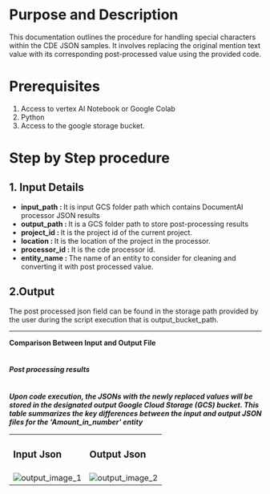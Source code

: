 # Purpose and Description

This documentation outlines the procedure for handling special characters within the CDE JSON samples. It involves replacing the original mention text value with its corresponding post-processed value using the provided code.

# Prerequisites

1. Access to vertex AI Notebook or Google Colab
2. Python
3. Access to the google storage bucket.

# Step by Step procedure

## 1. Input Details

<ul>
    <li><b>input_path : </b>It is input GCS folder path which contains DocumentAI processor JSON results</li>
    <li><b>output_path : </b> It is a GCS folder path to store post-processing results</li>
    <li><b>project_id : </b> It is the project id of the current project.</li>
    <li><b>location : </b> It is the location of the project in the processor.</li>
    <li><b>processor_id : </b> It is the cde processor id. </li>
    <li><b>entity_name : </b> The name of an entity to consider for cleaning and converting it with post processed value.</li>
</ul>

## 2.Output

The post processed json field can be found in the storage path provided by the user during the script execution that is output_bucket_path. <br><hr>
<b>Comparison Between Input and Output File</b><br><br>
<i><h4>Post processing results<h4><i><br>
Upon code execution, the JSONs with the newly replaced values will be stored in the designated output Google Cloud Storage (GCS) bucket. This table summarizes the key differences between the input and output JSON files for the 'Amount_in_number' entity<br>

<table>
    <tr>
        <td><h3><b>Input Json </b></h3></td>
        <td><h3><b>Output Json</b></h3></td>
    </tr>
<tr>
<td><img src="./images/image_input_json.png" alt="output_image_1"></td>
<td><img src="./images/image_output_json.png" alt="output_image_2"></td>
</tr>
</table>